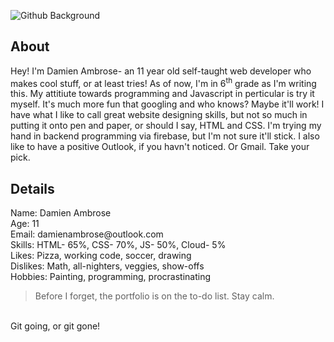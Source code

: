 
![Github Background](https://user-images.githubusercontent.com/89913900/134547235-d4c7c144-0656-4468-8fad-8e9361e6a180.png)
## About
<p>Hey! I'm Damien Ambrose- an 11 year old self-taught web developer who makes cool stuff, or at least tries! As of now, I'm in 6<sup>th</sup> grade as I'm writing this.
My attitiute towards programming and Javascript in perticular is try it myself. It's much more fun that googling and who knows? Maybe it'll work!
I have what I like to call great website designing skills, but not so much in putting it onto pen and paper, or should I say, HTML and CSS. I'm trying my hand in backend programming via firebase, but I'm not sure it'll stick. I also like to have a positive Outlook, if you havn't noticed. Or Gmail. Take your pick.</p>
<h2> Details </h2>
<p>
Name: Damien Ambrose <br>
Age: 11<br>
Email: damienambrose@outlook.com<br>
Skills: HTML- 65%, CSS- 70%, JS- 50%, Cloud- 5%<br>
Likes: Pizza, working code, soccer, drawing<br>
Dislikes: Math, all-nighters, veggies, show-offs<br>
Hobbies: Painting, programming, procrastinating

</p>

 <blockquote> 
 
 Before I forget, the portfolio is on the to-do list. Stay calm.
 </blockquote>
 <br>
Git going, or git gone!
